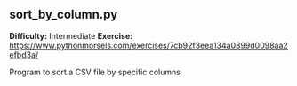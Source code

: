 ## sort_by_column.py
**Difficulty:** Intermediate
**Exercise:** https://www.pythonmorsels.com/exercises/7cb92f3eea134a0899d0098aa2efbd3a/

Program to sort a CSV file by specific columns
    
